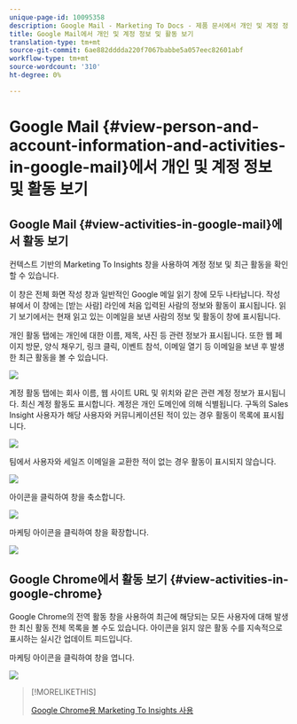 ```yaml
---
unique-page-id: 10095358
description: Google Mail - Marketing To Docs - 제품 문서에서 개인 및 계정 정보 및 활동 보기
title: Google Mail에서 개인 및 계정 정보 및 활동 보기
translation-type: tm+mt
source-git-commit: 6ae882dddda220f7067babbe5a057eec82601abf
workflow-type: tm+mt
source-wordcount: '310'
ht-degree: 0%

---
```



# Google Mail {#view-person-and-account-information-and-activities-in-google-mail}에서 개인 및 계정 정보 및 활동 보기

## Google Mail {#view-activities-in-google-mail}에서 활동 보기

컨텍스트 기반의 Marketing To Insights 창을 사용하여 계정 정보 및 최근 활동을 확인할 수 있습니다.

이 창은 전체 화면 작성 창과 일반적인 Google 메일 읽기 창에 모두 나타납니다. 작성 뷰에서 이 창에는 [받는 사람] 라인에 처음 입력된 사람의 정보와 활동이 표시됩니다. 읽기 보기에서는 현재 읽고 있는 이메일을 보낸 사람의 정보 및 활동이 창에 표시됩니다.

개인 활동 탭에는 개인에 대한 이름, 제목, 사진 등 관련 정보가 표시됩니다. 또한 웹 페이지 방문, 양식 채우기, 링크 클릭, 이벤트 참석, 이메일 열기 등 이메일을 보낸 후 발생한 최근 활동을 볼 수 있습니다.

![](assets/1.png)

계정 활동 탭에는 회사 이름, 웹 사이트 URL 및 위치와 같은 관련 계정 정보가 표시됩니다. 최신 계정 활동도 표시합니다. 계정은 개인 도메인에 의해 식별됩니다. 구독의 Sales Insight 사용자가 해당 사용자와 커뮤니케이션된 적이 있는 경우 활동이 목록에 표시됩니다.

![](assets/2.png)

팀에서 사용자와 세일즈 이메일을 교환한 적이 없는 경우 활동이 표시되지 않습니다.

![](assets/3.png)

아이콘을 클릭하여 창을 축소합니다.

![](assets/4.png)

마케팅 아이콘을 클릭하여 창을 확장합니다.

![](assets/image2015-10-6-15-3a43-3a22.png)

## Google Chrome에서 활동 보기 {#view-activities-in-google-chrome}

Google Chrome의 전역 활동 창을 사용하여 최근에 해당되는 모든 사용자에 대해 발생한 최신 활동 전체 목록을 볼 수도 있습니다. 아이콘을 읽지 않은 활동 수를 지속적으로 표시하는 실시간 업데이트 피드입니다.

마케팅 아이콘을 클릭하여 창을 엽니다.

![](assets/image2015-10-6-15-3a32-3a52.png)

>[!MORELIKETHIS]
>
>[Google Chrome용 Marketing To Insights 사용](/help/marketo/product-docs/marketo-sales-insight/msi-chrome-plugin/using-marketo-insights-for-google-chrome.md)
